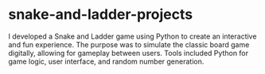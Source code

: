 # snake-and-ladder-projects
I developed a Snake and Ladder game using Python to create an interactive and fun experience. The purpose was to simulate the classic board game digitally, allowing for gameplay between users. Tools included Python for game logic, user interface, and random number generation.
